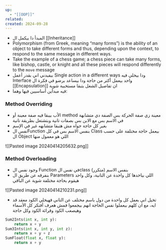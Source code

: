 ```yaml
---
up:
  - "[[OOP]]"
related: 
created: 2024-09-28
---
```


- المبدأ  دا بيكمل ال [[Inheritance]] 
- Polymorphism (from Greek, meaning “many forms”) is the ability of an object to take different forms and thus, depending upon the context, to respond to the same message in different ways. 
- Take the example of a chess game; a chess piece can take many forms, like bishop, castle, or knight and all these pieces will respond differently to the `move` message
- بيفيدني اني بقدر أعمل Single action in a different ways ودا بيخلي فيه Interface واحد بيعمل أكتر من حاجة ودا بيساعد برضو في فكرة ال [[Encapsulation]] ان تفاصيل الشغل بتبقا مستخبية شوية
- فيه مبدأين أساسيين فيها وهما:
### Method Overriding
- الأب بيبقا فيه صفة معينة أو method معينة زي صفة الحركة بس الصفة دي متشابهة في الاسم بس مع الابن بس بصفات تانية وبتشتغل بطريقة تانية
- بغير كل حاجة جواه مش هتبقا متشابهه غير في الإسم
- نفس الFunction بنفس الاسم بس في كل Class بيعمل حاجة مختلفة على حسب ال Object اللي هو معمول منها

![[Pasted image 20240414205632.png]]
### Method Overloading
- وجود نفس ال Function في نفس الclass بنفس الاسم (متكرر)
- بنفرقه عن طريق ال Parameters اللي بياخدها كل واحدة عن التانية، وكل واحد هيقوم بحاجة مختلفة شوية عن الباقي

![[Pasted image 20240414210231.png]]
- تخيل اني بعمل كل واحدة من دول باسم مختلف عن التاني فهيخلي الكود معقد قد ايه، مع ان كلهم بيعملوا نفس الحاجة انهم بيجمعوا فمش هعرف أفتكر كل الأسماء وهيصعب الكود وقرائة الكود وكل حاجة
```python
Sum2Ints(int x, int y):
	return x + y
Sum3Ints(int x, int y, int z):
	return x + y + z
SumFloat(float x, float y):
	return x + y
```